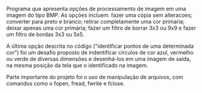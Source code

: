 Programa que apresenta opções de processamento de imagem em uma imagem do tipo BMP. As opções incluem: fazer uma cópia sem alteracoes; converter para preto e branco; retirar completamente uma cor primaria; deixar apenas
uma cor primária; fazer um filtro de borrar 3x3 ou 9x9 e fazer um filtro de bordas 3x3 ou 5x5.

A última opção descrita no código ("identificar pontos de uma determinada cor") foi um desafio proposto de indentificar círculos de cor azul, vermelho ou verde de diversas dimensões e desenhá-los em uma imagem de saída, na mesma posição da tela que o identificado na imagem.

Parte importante do projeto foi o uso de manipulação de arquivos, com comandos como o fopen, fread, fwrite e fclose.
